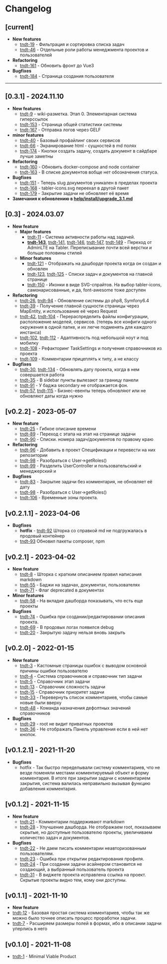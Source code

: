 # Changelog

## [current]
- **New features**
  - [tndt-19](http://tasks.demius.ru/p/tndt-19) - Фильтрация и сортировка списка задач
  - [tndt-46](http://tasks.demius.ru/p/tndt-46) - Отдельные роли работы менеджмента проектов и пользователей
- **Refactoring**
  - [tndt-161](http://tasks.demius.ru/p/tndt-161) - Обновить фронт до Vue3
- **Bugfixes**
  - [tndt-184](http://tasks.demius.ru/p/tndt-184) - Страница создания пользователя

----

## [0.3.1] - 2024.11.10
- **New features**
  - [tndt-9](http://tasks.demius.ru/p/tndt-9) - wiki-разметка. Этап 0. Элементарная система гиперссылок
  - [tndt-153](http://tasks.demius.ru/p/tndt-153) - Страница общей статистики системы
  - [tndt-167](http://tasks.demius.ru/p/tndt-167) - Отправка логов через GELF
- **minor features**
  - [tndt-40](http://tasks.demius.ru/p/tndt-40) - Базовый профайлинг своих сервисов
  - [tndt-66](http://tasks.demius.ru/p/tndt-66) - Экранирование html - сущностей в md полях
  - [tndt-174](http://tasks.demius.ru/p/tndt-174) - Кнопки создать задачу, создать документ в сайдбаре лучше заметны
- **Refactoring**
  - [tndt-160](http://tasks.demius.ru/p/tndt-160) - Обновить docker-compose and node container
  - [tndt-163](http://tasks.demius.ru/p/tndt-163) - В списке документов вобще нет обозначения статуса.
- **Bugfixes**
  - [tndt-151](http://tasks.demius.ru/p/tndt-151) - Теперь slug документов уникален в пределах проекта
  - [tndt-168](http://tasks.demius.ru/p/tndt-168) - tabler-icons.svg переехал в другой пакет
  - [tndt-179](http://tasks.demius.ru/p/tndt-179) - Закрытие задачи не обновляет её время
- **Замечания к обновлению в [help/install/upgrade_3.1.md](help/install/upgrade_3.1.md)**


## [0.3] - 2024.03.07
- **New feature**
  - **Major features** 
     - [tndt-11](http://tasks.demius.ru/p/tndt-11) - Система активности работы над задачей.
     - **[tndt-143](http://tasks.demius.ru/p/tndt-143)**, [tndt-141](http://tasks.demius.ru/p/tndt-141), [tndt-146](http://tasks.demius.ru/p/tndt-146), [tndt-147](http://tasks.demius.ru/p/tndt-147), [tndt-149](http://tasks.demius.ru/p/tndt-149) - Переход от AdminLTE на Tabler. Переписывание почти всей верстки и больше половины стилей
  - **Minor features**
     - [tndt-121](http://tasks.demius.ru/p/tndt-121) - Отображать на дашборде проекта когда он создан и обновлен
     - [tndt-123](http://tasks.demius.ru/p/tndt-123), [tndt-125](http://tasks.demius.ru/p/tndt-125) - Списки задач и документов на главной странице
     - [tndt-150](http://tasks.demius.ru/p/tndt-150) - Иконки в виде SVG-спрайтов. На выбор tabler-icons, самонарисованные, и да, font-awesome тоже доступен
- **Refactoring**
  - [tndt-26](http://tasks.demius.ru/p/tndt-26), [tndt-94](http://tasks.demius.ru/p/tndt-94) - Обновление системы до php8, Symfony6.4
  - [tndt-39](http://tasks.demius.ru/p/tndt-39) - Получение главной сущности страницы через MapEntity, и использование её через Request
  - [tndt-42](http://tasks.demius.ru/p/tndt-42), [tndt-104](http://tasks.demius.ru/p/tndt-104) - Перераспределить файлы конфигурации, расположение моделей, сервисов. (теперь все конфиги одного окружения в одной папке, и их легче подменять для каждого инстанса)
  - [tndt-102](http://tasks.demius.ru/p/tndt-102), [tndt-112](http://tasks.demius.ru/p/tndt-112) - Адаптивность под небольшой ноут и под мобилку
  - [tndt-108](http://tasks.demius.ru/p/tndt-108) - Рефакторинг TaskSettings и получения справочников из проекта
  - [tndt-109](http://tasks.demius.ru/p/tndt-109) - Комментарии прицеплять к типу, а не классу
- **Bugfixes**
  - [tndt-30](http://tasks.demius.ru/p/tndt-30), [tndt-134](http://tasks.demius.ru/p/tndt-134) - Обновлять дату проекта, когда в нем совершается работа
  - [tndt-35](http://tasks.demius.ru/p/tndt-35) - В sidebar пункты вылезают за границу панели
  - [tndt-91](http://tasks.demius.ru/p/tndt-91) - У баджа secondary не отображается фон.
  - [tndt-57](http://tasks.demius.ru/p/tndt-57), [tndt-115](http://tasks.demius.ru/p/tndt-115) - Бизнес-евенты теперь обновляют или не обновляют даты когда нужно


## [v0.2.2] - 2023-05-07
- **New feature**
  - [tndt-25](http://tasks.demius.ru/p/tndt-25) - Гибкое описание времени
  - [tndt-89](http://tasks.demius.ru/p/tndt-89) - Переход с этапа на этап на странице задачи
  - [tndt-90](http://tasks.demius.ru/p/tndt-90) - Списки. номера задач/документов по правому краю
- **Refactoring**
  - [tndt-96](http://tasks.demius.ru/p/tndt-96) - Добавить в проект Спецификации и перевести на них репозитории
  - [tndt-98](http://tasks.demius.ru/p/tndt-98) - Разобраться с User->getRoles()
  - [tndt-99](http://tasks.demius.ru/p/tndt-99) - Разделить UserController и пользовательский и менеджерский и 
- **Bugfixes**
  - [tndt-83](http://tasks.demius.ru/p/tndt-83) - Закрытие задачи без комментария, не обновляет её дату
  - [tndt-98](http://tasks.demius.ru/p/tndt-98) - Разобраться с User->getRoles()
  - [tndt-106](http://tasks.demius.ru/p/tndt-106) - Временные зоны проекта. 


## [v0.2.1.1] - 2023-04-06
- **Bugfixes**
  - **hotfix** - [tndt-92](http://tasks.demius.ru/p/tndt-92) Шторка со справкой md не подгружалась в продовый контейнер
  - [tndt-93](http://tasks.demius.ru/p/tndt-93) Обновил пакеты composer, npm


## [v0.2.1] - 2023-04-02
- **New feature**
  - [tndt-8](http://tasks.demius.ru/p/tndt-8) - Шторка с кратким описанием правил написания markdown
  - [tndt-55](http://tasks.demius.ru/p/tndt-55) - Баджи на задачах, документах, пользователях
  - [tndt-71](http://tasks.demius.ru/p/tndt-71) - Флаг deprecated в документах
- **Minor features**
  - [tndt-58](http://tasks.demius.ru/p/tndt-58) - На вкладке дашборда показывать, что есть еще проекты
- **Bugfixes**
  - [tndt-74](http://tasks.demius.ru/p/tndt-74) - Ошибка при создании/редактировании описания проекта.
  - [tndt-69](http://tasks.demius.ru/p/tndt-69) - В продовых логах появился debug
  - [tndt-20](http://tasks.demius.ru/p/tndt-20) - Закрытую задачу нельзя вновь закрыть


## [v0.2.0] - 2022-01-15
- **New feature**
  - [tndt-3](http://tasks.demius.ru/p/tndt-3) - Кастомные страницы ошибок с выводом основной причины ошибки пользователю
  - [tndt-4](http://tasks.demius.ru/p/tndt-4) - Система справочников и справочник тип задачи
  - [tndt-5](http://tasks.demius.ru/p/tndt-5) - Справочник этап задачи
  - [tndt-13](http://tasks.demius.ru/p/tndt-13) - Справочник сложность задачи
  - [tndt-15](http://tasks.demius.ru/p/tndt-15) - Справочник приоритет задачи
  - [tndt-33](http://tasks.demius.ru/p/tndt-33) - Перевернуть список комментариев, чтобы самые новые были вверху
  - [tndt-48](http://tasks.demius.ru/p/tndt-48) - Команда назначения дефолтных значений справочников
- **Bugfixes**
  - [tndt-29](http://tasks.demius.ru/p/tndt-29) - root не видит приватных проектов
  - [tndt-36](http://tasks.demius.ru/p/tndt-36) - Не отображать Панель управления если в ней нет кнопок.


## [v0.1.2.1] - 2021-11-20
- **Bugfixes**
  - hotfix - Так быстро переделывали систему комментариев, что не везде поменяли местами комментируемый объект и форму комментария. В итоге при закрытии задачи с комментарием закрытия, система валилась неправильно вызывая функцию добавления комментария.


## [v0.1.2] - 2021-11-15
- **New feature** 
  - [tndt-21](http://tasks.demius.ru/p/tndt-21) - Комментарии поддерживают markdown
  - [tndt-28](http://tasks.demius.ru/p/tndt-28) - Улучшение дашборда. Не отображаем root, показываем скрытые, но доступные пользователю проекты, увеличиваем количество задач и документов.
- **Bugfixes**
  - [tndt-22](http://tasks.demius.ru/p/tndt-22) - Не даем писать комментарии неавторизованным пользователям.
  - [tndt-23](http://tasks.demius.ru/p/tndt-23) - Ошибка при открытии редактирования профиля.
  - [tndt-24](http://tasks.demius.ru/p/tndt-24) - При создании задачи асайнером становится не создающий, а выбранный пользователь проекта
  - [tndt-31](http://tasks.demius.ru/p/tndt-31) - В виджете проекта исправлена ссылка на проект. Скрытые проекты видно тем, кому они доступны.


## [v0.1.1] - 2021-11-10
- **New feature**
- [tndt-12](http://tasks.demius.ru/p/tndt-12) - Базовая простая система комментариев, чтобы так же можно было точнее описать процесс проработки задачи.
- [tndt-7](http://tasks.demius.ru/p/tndt-7) - Расширяем размеры полей в формах, ибо в описании задачи уперлись в него


## [v0.1.0] - 2021-11-08
- [tndt-1](http://tasks.demius.ru/p/tndt-1) - Minimal Viable Product
